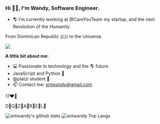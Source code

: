 <h3 align="start">Hi 👋🏼, I'm Wandy, Software Engineer.</h3>

- 🌎 I’m currently working at @CareYouTeam my startup, and the next Revolution of the Humanity.

<p align="start" >From Dominican Republic 🇩🇴 to the Universe.</p>

<p >
<a href="https://github.com/sntwandy"><img src="https://img.shields.io/github/followers/Robertrm0?label=follow&style=social" /></a>
</p>

**A little bit about me:**

- 💻 Passionate to technology and the 🌎 future.
- JavaScript and Python 🐍
- @platzi student 💚
- 📫 Contact me: sntwandy@gmail.com

17❤️🏹

D🐶Q🐶Z🐶A🐶R🐶E🐶L🐶

![sntwandy's github stats](https://github-readme-stats.vercel.app/api?username=sntwandy&show_icons=true&theme=dark)
![sntwandy Top Langs](https://github-readme-stats.vercel.app/api/top-langs/?username=sntwandy&theme=light&layout=compact)
